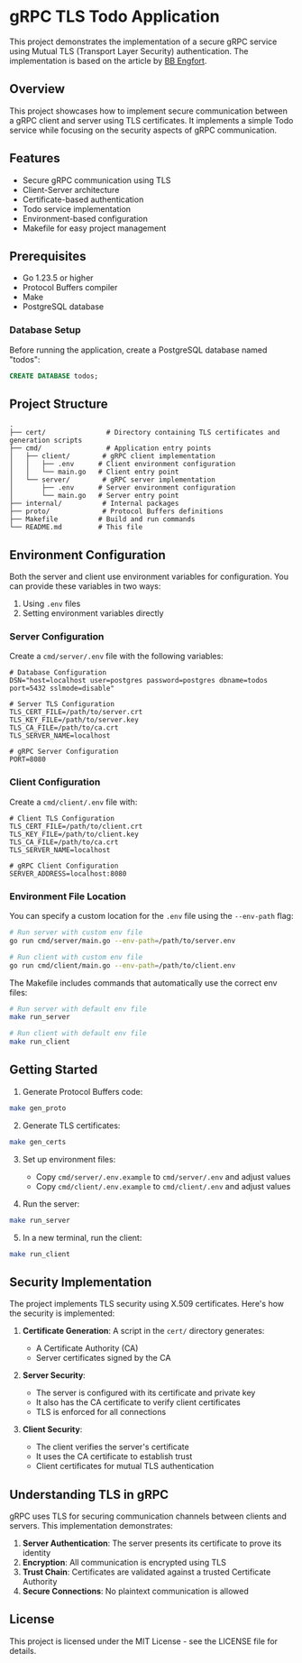 # gRPC TLS Todo Application

This project demonstrates the implementation of a secure gRPC service using Mutual TLS (Transport Layer Security) authentication. The implementation is based on the article by [BB Engfort](https://bbengfort.github.io/2017/03/secure-grpc/).

## Overview

This project showcases how to implement secure communication between a gRPC client and server using TLS certificates. It implements a simple Todo service while focusing on the security aspects of gRPC communication.

## Features

- Secure gRPC communication using TLS
- Client-Server architecture
- Certificate-based authentication
- Todo service implementation
- Environment-based configuration
- Makefile for easy project management

## Prerequisites

- Go 1.23.5 or higher
- Protocol Buffers compiler
- Make
- PostgreSQL database

### Database Setup

Before running the application, create a PostgreSQL database named "todos":

```sql
CREATE DATABASE todos;
```

## Project Structure

```
.
├── cert/               # Directory containing TLS certificates and generation scripts
├── cmd/                # Application entry points
│   ├── client/        # gRPC client implementation
│   │   ├── .env      # Client environment configuration
│   │   └── main.go   # Client entry point
│   └── server/        # gRPC server implementation
│       ├── .env      # Server environment configuration
│       └── main.go   # Server entry point
├── internal/          # Internal packages
├── proto/             # Protocol Buffers definitions
├── Makefile          # Build and run commands
└── README.md         # This file
```

## Environment Configuration

Both the server and client use environment variables for configuration. You can provide these variables in two ways:

1. Using `.env` files
2. Setting environment variables directly

### Server Configuration

Create a `cmd/server/.env` file with the following variables:

```env
# Database Configuration
DSN="host=localhost user=postgres password=postgres dbname=todos port=5432 sslmode=disable"

# Server TLS Configuration
TLS_CERT_FILE=/path/to/server.crt
TLS_KEY_FILE=/path/to/server.key
TLS_CA_FILE=/path/to/ca.crt
TLS_SERVER_NAME=localhost

# gRPC Server Configuration
PORT=8080
```

### Client Configuration

Create a `cmd/client/.env` file with:

```env
# Client TLS Configuration
TLS_CERT_FILE=/path/to/client.crt
TLS_KEY_FILE=/path/to/client.key
TLS_CA_FILE=/path/to/ca.crt
TLS_SERVER_NAME=localhost

# gRPC Client Configuration
SERVER_ADDRESS=localhost:8080
```

### Environment File Location

You can specify a custom location for the `.env` file using the `--env-path` flag:

```bash
# Run server with custom env file
go run cmd/server/main.go --env-path=/path/to/server.env

# Run client with custom env file
go run cmd/client/main.go --env-path=/path/to/client.env
```

The Makefile includes commands that automatically use the correct env files:

```bash
# Run server with default env file
make run_server

# Run client with default env file
make run_client
```

## Getting Started

1. Generate Protocol Buffers code:
```bash
make gen_proto
```

2. Generate TLS certificates:
```bash
make gen_certs
```

3. Set up environment files:
   - Copy `cmd/server/.env.example` to `cmd/server/.env` and adjust values
   - Copy `cmd/client/.env.example` to `cmd/client/.env` and adjust values

4. Run the server:
```bash
make run_server
```

5. In a new terminal, run the client:
```bash
make run_client
```

## Security Implementation

The project implements TLS security using X.509 certificates. Here's how the security is implemented:

1. **Certificate Generation**: A script in the `cert/` directory generates:
   - A Certificate Authority (CA)
   - Server certificates signed by the CA

2. **Server Security**: 
   - The server is configured with its certificate and private key
   - It also has the CA certificate to verify client certificates
   - TLS is enforced for all connections

3. **Client Security**:
   - The client verifies the server's certificate
   - It uses the CA certificate to establish trust
   - Client certificates for mutual TLS authentication

## Understanding TLS in gRPC

gRPC uses TLS for securing communication channels between clients and servers. This implementation demonstrates:

1. **Server Authentication**: The server presents its certificate to prove its identity
2. **Encryption**: All communication is encrypted using TLS
3. **Trust Chain**: Certificates are validated against a trusted Certificate Authority
4. **Secure Connections**: No plaintext communication is allowed

## License

This project is licensed under the MIT License - see the LICENSE file for details.